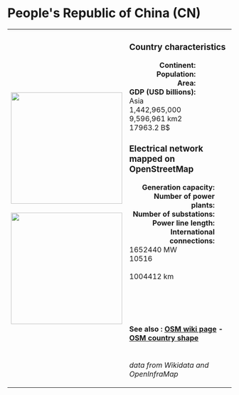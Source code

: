# People's Republic of China (CN)

<table width="90%">
<tr>
<td>
<img src="http://commons.wikimedia.org/wiki/Special:FilePath/Flag%20of%20the%20People%27s%20Republic%20of%20China.svg" width="250">
<br><br>
<img src="http://commons.wikimedia.org/wiki/Special:FilePath/CHN%20orthographic.svg" width="250"></td>
<td>
<h3>Country characteristics</h3>
<div style="display: inline-block;text-align:right;margin-right:30px;font-weight: bold;">
Continent:<br>Population:<br>Area:<br>GDP (USD billions):
</div>
<div style="display: inline-block;">
Asia<br>1,442,965,000<br>9,596,961 km2<br>17963.2 B$
</div>
<h3>Electrical network mapped on OpenStreetMap</h3>
<div style="display: inline-block;text-align:right;margin-right:30px;font-weight: bold;">Generation capacity:<br>
Number of power plants:<br>
Number of substations:<br>
Power line length:<br>
International connections:<br>
</div>
<div style="display: inline-block;">1652440 MW<br>
10516<br>
<br>
1004412 km<br>
<br>
</div>

<br><br><h4>See also :
<a href="https://wiki.openstreetmap.org/wiki/Power_networks/People's Republic of China" target="_blank">OSM wiki page</a> -
<a href="https://openstreetmap.org/relation/270056" target="_blank">OSM country shape</a>
</h4>

<br><i>data from Wikidata and OpenInfraMap</i>
</td>
</tr>
</table>




